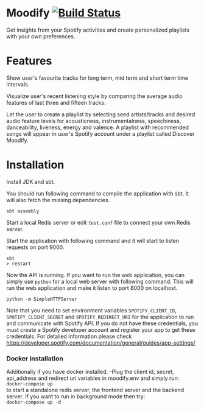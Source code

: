 # Moodify [![Build Status](https://travis-ci.com/dnzprmksz/Moodify.svg?branch=master)](https://travis-ci.com/dnzprmksz/Moodify)

Get insights from your Spotify activities and create personalized playlists with your own preferences.


# Features
Show user's favourite tracks for long term, mid term and short term time intervals.

Visualize user's recent listening style by comparing the average audio features of last three and fifteen tracks.

Let the user to create a playlist by selecting seed artists/tracks and desired audio feature levels for acousticness, instrumentalness, speechiness, danceability, liveness, energy and valence. A playlist with recommended songs will appear in user's Spotify account under a playlist called Discover Moodify.


# Installation
Install JDK and sbt.

You should run following command to compile the application with sbt. It will also fetch the missing dependencies.

````
sbt assembly
````

Start a local Redis server or edit `test.conf` file to connect your own Redis server.

Start the application with following command and it will start to listen requests on port 9000.

````
sbt
> reStart
````

Now the API is running. If you want to run the web application, you can simply use `python` for a local web server with following command. This will run the web application and make it listen to port 8000 on localhost.

````
python -m SimpleHTTPServer
````

Note that you need to set environment variables `SPOTIFY_CLIENT_ID`, `SPOTIFY_CLIENT_SECRET` and `SPOTIFY_REDIRECT_URI` for the application to run and communicate with Spotify API. If you do not have these credentials, you must create a Spotify developer account and register your app to get these credentials. For detailed information please check https://developer.spotify.com/documentation/general/guides/app-settings/

### Docker installation
Additionally if you have docker installed,
-Plug the client id, secret, api_address and redirect uri variables in moodify.env and simply run:  
`docker-compose up`  
to start a standalone redis server, the frontend server and the backend server. If you want to run in background mode then try:  
`docker-compose up -d`
